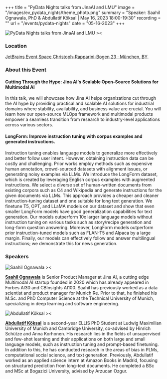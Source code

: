 +++
title = "PyData Nights talks from JinaAI and LMU"
image = "/images/ev_pydata_nights/theme_photo.png"
summary = "Speaker: Saahil Ognawala, PhD & Abdullatif Köksal | May 16, 2023 18:00-19:30"
recording = ""
url = "/events/pydata-nights"
date = "05-16-2023"
+++

<!--more-->

![PyData Nights talks from JinaAI and LMU ><](/images/ev_pydata_nights/theme_photo.png)

### Location

[JetBrains Event Space Christoph-Rapparini-Bogen 23 · München, BY](https://www.google.com/maps/search/?api=1&query=48.145863%2C%2011.505231).


### About this Event

#### Cutting Through the Hype: Jina AI's Scalable Open-Source Solutions for Multimodal AI

In this talk, we will showcase how Jina AI helps organizations cut through the AI hype by providing practical and scalable AI solutions for industrial domains where stability, availability, and business value are crucial. You will learn how our open-source MLOps framework and multimodal products empower a seamless transition from research to industry-level applications across various sectors.

#### LongForm: Improve instruction tuning with corpus examples and generated instructions.

Instruction tuning enables language models to generalize more effectively and better follow user intent. However, obtaining instruction data can be costly and challenging. Prior works employ methods such as expensive human annotation, crowd-sourced datasets with alignment issues, or generating noisy examples via LLMs. We introduce the LongForm dataset, which is created by leveraging English corpus examples with augmented instructions. We select a diverse set of human-written documents from existing corpora such as C4 and Wikipedia and generate instructions for the given documents via LLMs. This approach provides a cheaper and cleaner instruction-tuning dataset and one suitable for long text generation. We finetune T5, OPT, and LLaMA models on our dataset and show that even smaller LongForm models have good generalization capabilities for text generation. Our models outperform 10x larger language models without instruction tuning on various tasks such as story/recipe generation and long-form question answering. Moreover, LongForm models outperform prior instruction-tuned models such as FLAN-T5 and Alpaca by a large margin. Finally, our models can effectively follow and answer multilingual instructions; we demonstrate this for news generation.

### Speakers

![Saahil Ognawala ><](https://pbs.twimg.com/profile_images/1640989888005767170/RucvgIKR_400x400.jpg)

[**Saahil Ognawala**](http://www.saahilognawala.com/) is Senior Product Manager at Jina AI, a cutting edge Multimodal AI startup founded in 2020 which has already appeared in Forbes AI30 and CBInsights AI100. Saahil has previously worked as a data scientist and product manager for Munich Re. Prior to that, he finished his M.Sc. and PhD Computer Science at the Technical University of Munich, specializing in deep learning and software engineering.


![Abdullatif Köksal ><](https://akoksal.com/images/profile_custom.jpeg)

[**Abdullatif Köksal**](https://akoksal.com/) is a second-year ELLIS PhD Student at Ludwig Maximilian University of Munich and Cambridge University, co-advised by Hinrich Schütze and Anna Korhonen. His research lies in the fields of unsupervised and few-shot learning and their applications on both large and small language models, such as instruction tuning and prompt-based finetuning. In addition to this, he has conducted research in the areas of bias in PLMs, computational social science, and text generation. Previously, Abdullatif worked as an applied science intern at Amazon Books in Madrid, focusing on structured prediction from long-text documents. He completed a BSc and MSc at Bogazici University, advised by Arzucan Ozgur.

